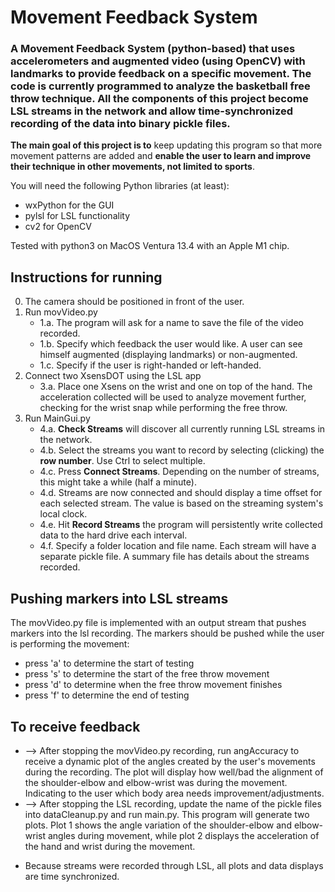 # Movement Feedback System

### A Movement Feedback System (python-based) that uses accelerometers and augmented video (using OpenCV) with landmarks to provide feedback on a specific movement. The code is currently programmed to analyze the basketball free throw technique. All the components of this project become LSL streams in the network and allow time-synchronized recording of the data into binary pickle files.

**The main goal of this project is to** keep updating this program so that more movement patterns are added and **enable the user to learn and improve their technique in other movements, not limited to sports**.

You will need the following Python libraries (at least):

- wxPython for the GUI
- pylsl for LSL functionality
- cv2 for OpenCV

Tested with python3 on MacOS Ventura 13.4 with an Apple M1 chip.

## Instructions for running

0. The camera should be positioned in front of the user.
1. Run movVideo.py
   - 1.a. The program will ask for a name to save the file of the video recorded.
   - 1.b. Specify which feedback the user would like. A user can see himself augmented (displaying landmarks) or non-augmented.
   - 1.c. Specify if the user is right-handed or left-handed.
2. Connect two XsensDOT using the LSL app
   - 3.a. Place one Xsens on the wrist and one on top of the hand. The acceleration collected will be used to analyze movement further, checking for the wrist snap while performing the free throw.
3. Run MainGui.py
   - 4.a. **Check Streams** will discover all currently running LSL streams in the network.
   - 4.b. Select the streams you want to record by selecting (clicking) the **row number**. Use Ctrl to select multiple.
   - 4.c. Press **Connect Streams**. Depending on the number of streams, this might take a while (half a minute).
   - 4.d. Streams are now connected and should display a time offset for each selected stream. The value is based on the streaming system's local clock.
   - 4.e. Hit **Record Streams** the program will persistently write collected data to the hard drive each interval.
   - 4.f. Specify a folder location and file name. Each stream will have a separate pickle file. A summary file has details about the streams recorded.

## Pushing markers into LSL streams

The movVideo.py file is implemented with an output stream that pushes markers into the lsl recording. The markers should be pushed while the user is performing the movement:

- press 'a' to determine the start of testing
- press 's' to determine the start of the free throw movement
- press 'd' to determine when the free throw movement finishes
- press 'f' to determine the end of testing

## To receive feedback

- --> After stopping the movVideo.py recording, run angAccuracy to receive a dynamic plot of the angles created by the user's movements during the recording. The plot will display how well/bad the alignment of the shoulder-elbow and elbow-wrist was during the movement. Indicating to the user which body area needs improvement/adjustments.
- --> After stopping the LSL recording, update the name of the pickle files into dataCleanup.py and run main.py. This program will generate two plots. Plot 1 shows the angle variation of the shoulder-elbow and elbow-wrist angles during movement, while plot 2 displays the acceleration of the hand and wrist during the movement.

* Because streams were recorded through LSL, all plots and data displays are time synchronized.
